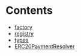 

# Contents
- [factory](/src/Attestations/factory)
- [registry](/src/Attestations/registry)
- [types](/src/Attestations/types)
- [ERC20PaymentResolver](ERC20PaymentResolver.sol/contract.ERC20PaymentResolver.md)
